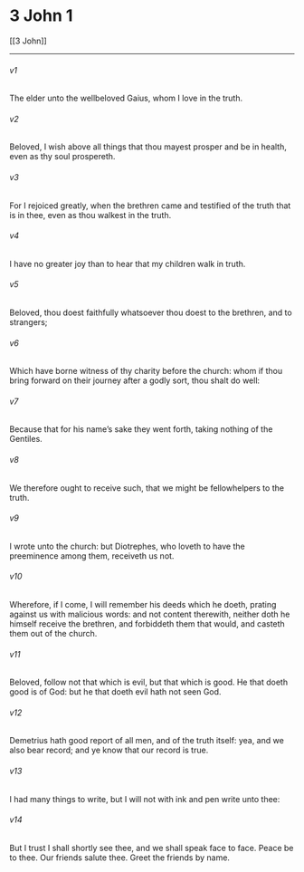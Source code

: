 # 3 John 1

[[3 John]]
***

###### v1
The elder unto the wellbeloved Gaius, whom I love in the truth.
###### v2
Beloved, I wish above all things that thou mayest prosper and be in health, even as thy soul prospereth.
###### v3
For I rejoiced greatly, when the brethren came and testified of the truth that is in thee, even as thou walkest in the truth.
###### v4
I have no greater joy than to hear that my children walk in truth.
###### v5
Beloved, thou doest faithfully whatsoever thou doest to the brethren, and to strangers;
###### v6
Which have borne witness of thy charity before the church: whom if thou bring forward on their journey after a godly sort, thou shalt do well:
###### v7
Because that for his name’s sake they went forth, taking nothing of the Gentiles.
###### v8
We therefore ought to receive such, that we might be fellowhelpers to the truth.
###### v9
I wrote unto the church: but Diotrephes, who loveth to have the preeminence among them, receiveth us not.
###### v10
Wherefore, if I come, I will remember his deeds which he doeth, prating against us with malicious words: and not content therewith, neither doth he himself receive the brethren, and forbiddeth them that would, and casteth them out of the church.
###### v11
Beloved, follow not that which is evil, but that which is good. He that doeth good is of God: but he that doeth evil hath not seen God.
###### v12
Demetrius hath good report of all men, and of the truth itself: yea, and we also bear record; and ye know that our record is true.
###### v13
I had many things to write, but I will not with ink and pen write unto thee:
###### v14
But I trust I shall shortly see thee, and we shall speak face to face. Peace be to thee. Our friends salute thee. Greet the friends by name.  
